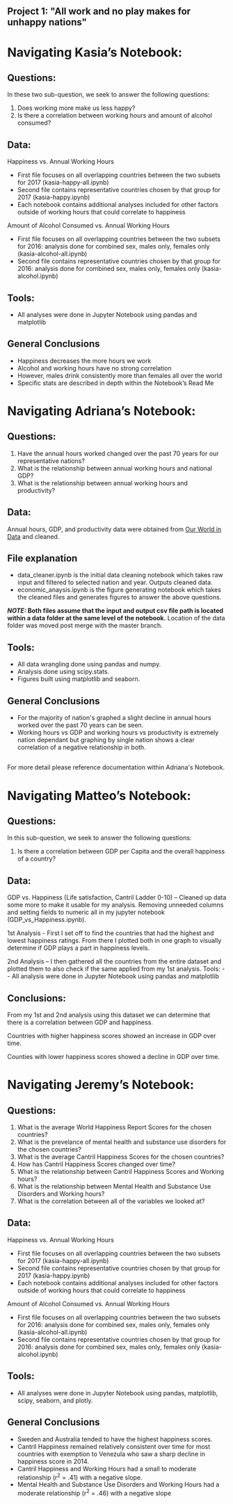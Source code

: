 ## Project 1: "All work and no play makes for unhappy nations"

# **Navigating Kasia’s Notebook:** 

## Questions: 
In these two sub-question, we seek to answer the following questions: 
1. Does working more make us less happy? 
2. Is there a correlation between working hours and amount of alcohol consumed?

## Data: 
Happiness vs. Annual Working Hours 
- First file focuses on all overlapping countries between the two subsets for 2017 (kasia-happy-all.ipynb)
- Second file contains representative countries chosen by that group for 2017  (kasia-happy.ipynb)
- Each notebook contains additional analyses included for other factors outside of working hours that could correlate to happiness 

Amount of Alcohol Consumed vs. Annual Working Hours 
- First file focuses on all overlapping countries between the two subsets for 2016: analysis done for combined sex, males only, females only (kasia-alcohol-all.ipynb) 
- Second file contains representative countries chosen by that group for 2016: analysis done for combined sex, males only, females only (kasia-alcohol.ipynb)

## Tools: 
- All analyses were done in Jupyter Notebook using pandas and matplotlib  

## General Conclusions
- Happiness decreases the more hours we work 
- Alcohol and working hours have no strong correlation 
- However, males drink consistently more than females all over the world 
- Specific stats are described in depth within the Notebook’s Read Me 

# **Navigating Adriana’s Notebook:**

## Questions: 
1. Have the annual hours worked changed over the past 70 years for our representative nations?
2. What is the relationship between annual working hours and national GDP?
3. What is the relationship between annual working hours and productivity?

## Data: 
Annual hours, GDP, and productivity data were obtained from [Our World in Data](https://ourworldindata.org/working-hours) and cleaned.

## File explanation
- data_cleaner.ipynb is the initial data cleaning notebook which takes raw input and filtered to selected nation and year. Outputs cleaned data.
- economic_anaysis.ipynb is the figure generating notebook which takes the cleaned files and generates figures to answer the above questions.

**_NOTE:_ Both files assume that the input and output csv file path is located within a data folder at the same level of the notebook.**
Location of the data folder was moved post merge with the master branch. 

## Tools: 
- All data wrangling done using pandas and numpy. 
- Analysis done using scipy.stats.
- Figures built using matplotlib and seaborn.

## General Conclusions
- For the majority of nation's graphed a slight decline in annual hours worked over the past 70 years can be seen.
- Working hours vs GDP and working hours vs productivity is extremely nation dependant but graphing by single nation shows a clear correlation of a negative relationship in both.

##
For more detail please reference documentation within Adriana's Notebook.

# **Navigating Matteo’s Notebook:**

## Questions:

In this sub-question, we seek to answer the following questions: 
1.	Is there a correlation between GDP per Capita and the overall happiness of a country?

## Data:

GDP vs. Happiness (Life satisfaction, Cantril Ladder 0-10) – Cleaned up data some more to make it usable for my analysis. Removing unneeded columns and setting fields to numeric all in my jupyter notebook (GDP_vs_Happiness.ipynb). 

1st Analysis - First I set off to find the countries that had the highest and lowest happiness ratings. From there I plotted both in one graph to visually determine if GDP plays a part in happiness levels.

2nd Analysis – I then gathered all the countries from the entire dataset and plotted them to also check if the same applied from my 1st analysis. 
Tools: -- All analysis were done in Jupyter Notebook using pandas and matplotlib

## Conclusions:

From my 1st and 2nd analysis using this dataset we can determine that there is a correlation between GDP and happiness. 

Countries with higher happiness scores showed an increase in GDP over time.

Counties with lower happiness scores showed a decline in GDP over time.  


# **Navigating Jeremy’s Notebook:** 

## Questions: 
1. What is the average World Happiness Report Scores for the chosen countries?
2. What is the prevelance of mental health and substance use disorders for the chosen countries?
3. What is the average Cantril Happiness Scores for the chosen countries?
4. How has Cantril Happiness Scores changed over time?
5. What is the relationship between Cantril Happiness Scores and Working hours?
6. What is the relationship between Mental Health and Substance Use Disorders and Working hours?
7. What is the correlation between all of the variables we looked at?


## Data: 
Happiness vs. Annual Working Hours 
- First file focuses on all overlapping countries between the two subsets for 2017 (kasia-happy-all.ipynb)
- Second file contains representative countries chosen by that group for 2017  (kasia-happy.ipynb)
- Each notebook contains additional analyses included for other factors outside of working hours that could correlate to happiness 

Amount of Alcohol Consumed vs. Annual Working Hours 
- First file focuses on all overlapping countries between the two subsets for 2016: analysis done for combined sex, males only, females only (kasia-alcohol-all.ipynb) 
- Second file contains representative countries chosen by that group for 2016: analysis done for combined sex, males only, females only (kasia-alcohol.ipynb)

## Tools: 
- All analyses were done in Jupyter Notebook using pandas, matplotlib, scipy, seaborn, and plotly. 

## General Conclusions
- Sweden and Australia tended to have the highest happiness scores. 
- Cantril Happiness remained relatively consistent over time for most countries with exemption to Venezula who saw a sharp decline in happiness score in 2014. 
- Cantril Happiness and Working Hours had a small to moderate relationship (r<sup>2</sup> = .41) with a negative slope. 
- Mental Health and Substance Use Disorders and Working Hours had a  moderate relationship (r<sup>2</sup> = .46) with a negative slope

